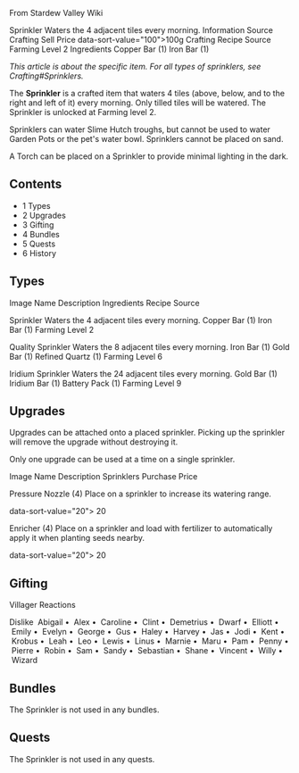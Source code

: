 From Stardew Valley Wiki

Sprinkler Waters the 4 adjacent tiles every morning. Information Source Crafting Sell Price data-sort-value="100"&gt;100g Crafting Recipe Source Farming Level 2 Ingredients Copper Bar (1) Iron Bar (1)

*This article is about the specific item. For all types of sprinklers, see Crafting#Sprinklers.*

The **Sprinkler** is a crafted item that waters 4 tiles (above, below, and to the right and left of it) every morning. Only tilled tiles will be watered. The Sprinkler is unlocked at Farming level 2.

Sprinklers can water Slime Hutch troughs, but cannot be used to water Garden Pots or the pet's water bowl. Sprinklers cannot be placed on sand.

A Torch can be placed on a Sprinkler to provide minimal lighting in the dark.

## Contents

- 1 Types
- 2 Upgrades
- 3 Gifting
- 4 Bundles
- 5 Quests
- 6 History

## Types

Image Name Description Ingredients Recipe Source

Sprinkler Waters the 4 adjacent tiles every morning. Copper Bar (1) Iron Bar (1) Farming Level 2

Quality Sprinkler Waters the 8 adjacent tiles every morning. Iron Bar (1) Gold Bar (1) Refined Quartz (1) Farming Level 6

Iridium Sprinkler Waters the 24 adjacent tiles every morning. Gold Bar (1) Iridium Bar (1) Battery Pack (1) Farming Level 9

## Upgrades

Upgrades can be attached onto a placed sprinkler. Picking up the sprinkler will remove the upgrade without destroying it.

Only one upgrade can be used at a time on a single sprinkler.

Image Name Description Sprinklers Purchase Price

Pressure Nozzle (4) Place on a sprinkler to increase its watering range.

data-sort-value="20"&gt; 20

Enricher (4) Place on a sprinkler and load with fertilizer to automatically apply it when planting seeds nearby.

data-sort-value="20"&gt; 20

## Gifting

Villager Reactions

Dislike  Abigail •  Alex •  Caroline •  Clint •  Demetrius •  Dwarf •  Elliott •  Emily •  Evelyn •  George •  Gus •  Haley •  Harvey •  Jas •  Jodi •  Kent •  Krobus •  Leah •  Leo •  Lewis •  Linus •  Marnie •  Maru •  Pam •  Penny •  Pierre •  Robin •  Sam •  Sandy •  Sebastian •  Shane •  Vincent •  Willy •  Wizard

## Bundles

The Sprinkler is not used in any bundles.

## Quests

The Sprinkler is not used in any quests.